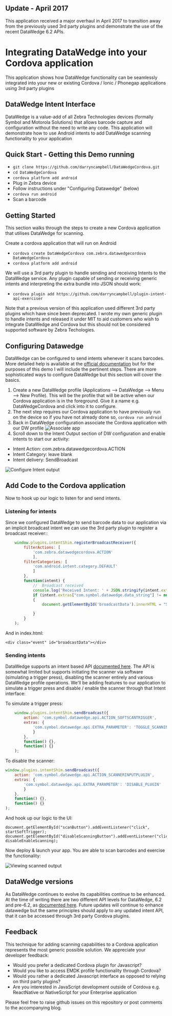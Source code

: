 ## Update - April 2017
This application received a major overhaul in April 2017 to transition away from the previously used 3rd party plugins and demonstrate the use of the recent DataWedge 6.2 APIs.

# Integrating DataWedge into your Cordova application
This application shows how DataWedge functionality can be seamlessly integrated into your new or existing Cordova / Ionic / Phonegap applications using 3rd party plugins

## DataWedge Intent Interface
DataWedge is a value-add of all Zebra Technologies devices (formally Symbol and Motorola Solutions) that allows barcode capture and configuration without the need to write any code.  This application will demonstrate how to use Android intents to add DataWedge scanning functionality to your application

## Quick Start - Getting this Demo running
* `git clone https://github.com/darryncampbell/DataWedgeCordova.git`
* `cd DataWedgeCordova`
* `cordova platform add android`
* Plug in Zebra device
* Follow instructions under "Configuring Datawedge" (below)
* `cordova run android`
* Scan a barcode

## Getting Started
This section walks through the steps to create a new Cordova application that utilises DataWedge for scanning.

Create a cordova application that will run on Android
* `cordova create DataWedgeCordova com.zebra.datawedgecordova DataWedgeCordova`
* `cordova platform add android`

We will use a 3rd party plugin to handle sending and receiving Intents to the DataWedge service.  Any plugin capable of sending or receiving generic intents and interpreting the extra bundle into JSON should work:

* `cordova plugin add https://github.com/darryncampbell/plugin-intent-api-exerciser`

Note that a previous version of this application used different 3rd party plugins which have since been deprecated.  I wrote my own generic plugin to handle intents and released it under MIT to aid customers who wish to integrate DataWedge and Cordova but this should not be considered supported software by Zebra Techologies.

## Configuring Datawedge
DataWedge can be configured to send intents whenever it scans barcodes.  More detailed help is available at the [official documentation](http://techdocs.zebra.com/datawedge/6-2/guide/setup/) but for the purposes of this demo I will include the pertinent steps.  There are more sophisticated ways to configure DataWedge but this section will cover the basics.

1. Create a new DataWedge profile (Applications --> DataWedge --> Menu --> New Profile).  This will be the profile that will be active when our Cordova application is in the foreground.  Give it a name e.g. DataWedgeCordova and click into it to configure.
2. The next step requires our Cordova application to have previously run on the device so if you have not already done so, `cordova run android`
3. Back in DataWedge configuration associate the Cordova application with our DW profile
![Associate app](https://raw.githubusercontent.com/darryncampbell/DataWedgeCordova/master/screens/associate_app.png)
4. Scroll down to the Intent Output section of DW configuration and enable intents to start our activity:
  * Intent Action: com.zebra.datawedgecordova.ACTION
  * Intent Category: leave blank
  * Intent delivery: SendBroadcast
  
![Configure Intent output](https://raw.githubusercontent.com/darryncampbell/DataWedgeCordova/master/screens/intent_output_settings.png)

##  Add Code to the Cordova application
Now to hook up our logic to listen for and send intents.

### Listening for intents
Since we configured DataWedge to send barcode data to our application via an implicit broadcast intent we can use the 3rd party plugin to register a broadcast receiver::
```javascript
    window.plugins.intentShim.registerBroadcastReceiver({
        filterActions: [
            'com.zebra.datawedgecordova.ACTION'
            ],
        filterCategories: [
            'com.android.intent.category.DEFAULT'
            ]
        },
        function(intent) {
            //  Broadcast received
            console.log('Received Intent: ' + JSON.stringify(intent.extras));
            if (intent.extras["com.symbol.datawedge.data_string"] != null)
            {
                document.getElementById('broadcastData').innerHTML = "Scan: " + intent.extras["com.symbol.datawedge.data_string"];

            }
        }
    );
```
And in index.html:
```
<div class="event" id="broadcastData"></div>
```

### Sending intents
DataWedge supports an intent based API [documented here](http://techdocs.zebra.com/datawedge/6-2/guide/api/).  The API is somewhat limited but supports initiating the scanner via software (simulating a trigger press), disabling the scanner entirely and various DataWedge profile operations.  We'll be adding features to our application to simulate a trigger press and disable / enable the scanner through that Intent interface:

To simulate a trigger press:
```javascript
    window.plugins.intentShim.sendBroadcast({
        action: 'com.symbol.datawedge.api.ACTION_SOFTSCANTRIGGER', 
        extras: {
            'com.symbol.datawedge.api.EXTRA_PARAMETER': 'TOGGLE_SCANNING'
            }
        }, 
        function() {}, 
        function() {}
    );
```

To disable the scanner:
```javascript
window.plugins.intentShim.sendBroadcast({
    action: 'com.symbol.datawedge.api.ACTION_SCANNERINPUTPLUGIN', 
    extras: {
        'com.symbol.datawedge.api.EXTRA_PARAMETER': 'DISABLE_PLUGIN'
        }
    }, 
    function() {}, 
    function() {}
);
```
And hook up our logic to the UI:
```
document.getElementById("scanButton").addEventListener("click", startSoftTrigger);
document.getElementById("disableScanningButton").addEventListener("click", disableEnableScanning);
```

Now deploy & launch your app.  You are able to scan barcodes and exercise the functionality:

![Viewing scanned output](https://raw.githubusercontent.com/darryncampbell/DataWedgeCordova/master/screens/scanned_data.png)

## DataWedge versions
As DataWedge continues to evolve its capabilities continue to be enhanced.  At the time of writing there are two different API levels for DataWedge, 6.2 and pre-6.2, as [documented here](http://techdocs.zebra.com/datawedge/6-2/guide/api/).  Future updates will continue to enhance datawedge but the same principles should apply to any updated intent API, that it can be accessed through 3rd party Cordova plugins.

## Feedback
This technique for adding scanning capabilities to a Cordova application represents the most generic possible solution.  We appreciate your developer feedback:
* Would you prefer a dedicated Cordova plugin for Javascript?
* Would you like to access EMDK profile functionality through Cordova?
* Would you rather a dedicated Javascript interface as opposed to relying on third party plugins?
* Are you interested in JavaScript development outside of Cordova e.g. ReactNative or NativeScript for your Enterprise application

Please feel free to raise github issues on this repository or post comments to the accompanying blog.

